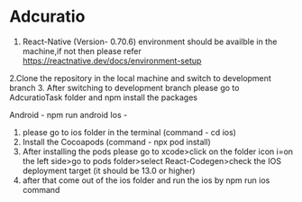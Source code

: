# Adcuratio

1. React-Native (Version- 0.70.6) environment should be availble in the machine,if not then please refer https://reactnative.dev/docs/environment-setup

2.Clone the repository in the local machine and switch to development branch 3. After switching to development branch please go to AdcuratioTask folder and npm install the packages

Android - npm run android
Ios -
1. please go to ios folder in the terminal (command - cd ios)
2. Install the Cocoapods (command - npx pod install) 
3. After installing the pods please go to xcode>click on the folder icon i=on the left side>go to pods folder>select React-Codegen>check the IOS deployment target (it should be 13.0 or higher)
4. after that come out of the ios folder and run the ios by npm run ios command

